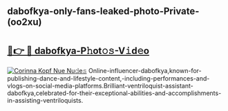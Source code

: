 ## dabofkya-only-fans​-leaked-photo​-Private-(oo2xu)


# <h2><a href="https://mediaupload.pro?title=dabofkya&ref=git">🔗👉 🔴 dabofkya-P𝚑ot𝚘𝚜-V𝚒d𝚎o</a></h2>

[![Corinna Kopf Nue Nu𝚍e𝚜](https://i.imgur.com/0qMVB7G.gif)](https://mediaupload.pro?title=dabofkya&ref=git)
Online-influencer-dabofkya,known-for-publishing-dance-and-lifestyle-content,-including-performances-and-vlogs-on-social-media-platforms.Brilliant-ventriloquist-assistant-dabofkya,celebrated-for-their-exceptional-abilities-and-accomplishments-in-assisting-ventriloquists.  